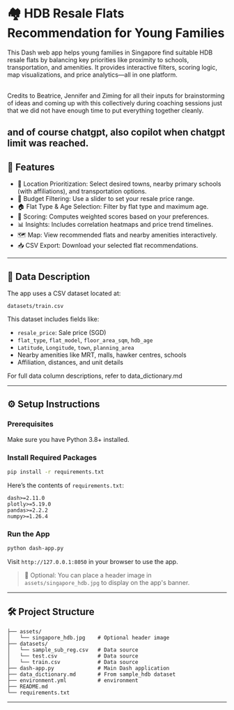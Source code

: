 # 🏘️ HDB Resale Flats Recommendation for Young Families

This Dash web app helps young families in Singapore find suitable HDB resale flats by balancing key priorities like proximity to schools, transportation, and amenities. It provides interactive filters, scoring logic, map visualizations, and price analytics—all in one platform.<br><br>

Credits to Beatrice, Jennifer and Ziming for all their inputs for brainstorming of ideas and coming up with this collectively during coaching sessions just that we did not have enough time to put everything together cleanly.<br>

and of course chatgpt, also copilot when chatgpt limit was reached.
---

## 🚀 Features

- 🎯 Location Prioritization: Select desired towns, nearby primary schools (with affiliations), and transportation options.
- 💸 Budget Filtering: Use a slider to set your resale price range.
- 🏠 Flat Type & Age Selection: Filter by flat type and maximum age.
- 🧮 Scoring: Computes weighted scores based on your preferences.
- 📊 Insights: Includes correlation heatmaps and price trend timelines.
- 🗺️ Map: View recommended flats and nearby amenities interactively.
- 📥 CSV Export: Download your selected flat recommendations.

---

## 📂 Data Description

The app uses a CSV dataset located at:

```
datasets/train.csv
```

This dataset includes fields like:
- `resale_price`: Sale price (SGD)
- `flat_type`, `flat_model`, `floor_area_sqm`, `hdb_age`
- `Latitude`, `Longitude`, `town`, `planning_area`
- Nearby amenities like MRT, malls, hawker centres, schools
- Affiliation, distances, and unit details

For full data column descriptions, refer to data_dictionary.md

---

## ⚙️ Setup Instructions

### Prerequisites

Make sure you have Python 3.8+ installed.

### Install Required Packages

```bash
pip install -r requirements.txt
```

Here’s the contents of `requirements.txt`:

```
dash>=2.11.0
plotly>=5.19.0
pandas>=2.2.2
numpy>=1.26.4
```

### Run the App

```bash
python dash-app.py
```

Visit `http://127.0.0.1:8050` in your browser to use the app.

> 📸 Optional: You can place a header image in `assets/singapore_hdb.jpg` to display on the app's banner.

---

## 🛠 Project Structure

```
├── assets/
│   └── singapore_hdb.jpg    # Optional header image
├── datasets/
│   └── sample_sub_reg.csv   # Data source
│   └── test.csv             # Data source
│   └── train.csv            # Data source
├── dash-app.py              # Main Dash application
├── data_dictionary.md       # From sample_hdb dataset
├── environment.yml          # environment
├── README.md
└── requirements.txt
```

---


